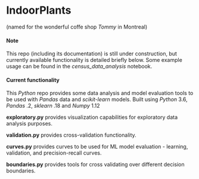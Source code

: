 # IndoorPlants

(named for the wonderful coffe shop _Tommy_ in Montreal)

#### Note

This repo (including its documentation) is still under construction, but currently available functionality is detailed briefly below. Some example usage can be found in the *census_data_analysis* notebook.

#### Current functionality 

This *Python* repo provides some data analysis and model evaluation tools to be used with *Pandas* data and *scikit-learn* models. Built using *Python* 3.6, *Pandas* .2, *sklearn* .18 and *Numpy* 1.12

**exploratory.py** provides visualization capabilities for exploratory data analysis purposes.

**validation.py** provides cross-validation functionality.

**curves.py** provides curves to be used for ML model evaluation - learning, validation, and precision-recall curves.

**boundaries.py** provides tools for cross validating over different decision boundaries. 
